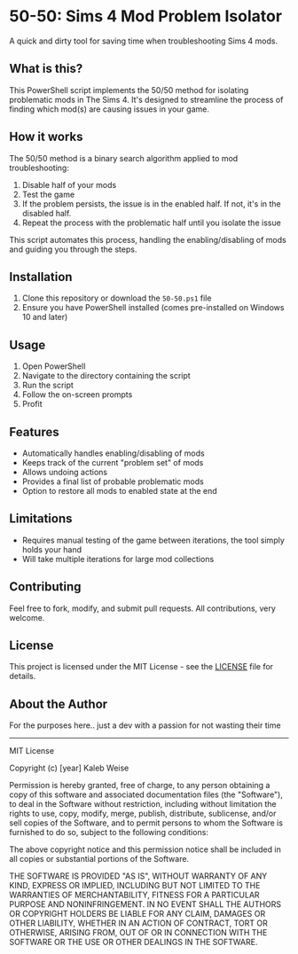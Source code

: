 # 50-50: Sims 4 Mod Problem Isolator

A quick and dirty tool for saving time when troubleshooting Sims 4 mods.

## What is this?

This PowerShell script implements the 50/50 method for isolating problematic mods in The Sims 4. It's designed to streamline the process of finding which mod(s) are causing issues in your game.

## How it works

The 50/50 method is a binary search algorithm applied to mod troubleshooting:

1. Disable half of your mods
2. Test the game
3. If the problem persists, the issue is in the enabled half. If not, it's in the disabled half.
4. Repeat the process with the problematic half until you isolate the issue

This script automates this process, handling the enabling/disabling of mods and guiding you through the steps.

## Installation

1. Clone this repository or download the `50-50.ps1` file
2. Ensure you have PowerShell installed (comes pre-installed on Windows 10 and later)

## Usage

1. Open PowerShell
2. Navigate to the directory containing the script
3. Run the script
4. Follow the on-screen prompts
5. Profit

## Features

- Automatically handles enabling/disabling of mods
- Keeps track of the current "problem set" of mods
- Allows undoing actions
- Provides a final list of probable problematic mods
- Option to restore all mods to enabled state at the end

## Limitations
- Requires manual testing of the game between iterations, the tool simply holds your hand
- Will take multiple iterations for large mod collections

## Contributing

Feel free to fork, modify, and submit pull requests. All contributions, very welcome.

## License

This project is licensed under the MIT License - see the [LICENSE](LICENSE) file for details.

## About the Author
For the purposes here.. just a dev with a passion for not wasting their time

---

MIT License

Copyright (c) [year] Kaleb Weise

Permission is hereby granted, free of charge, to any person obtaining a copy
of this software and associated documentation files (the "Software"), to deal
in the Software without restriction, including without limitation the rights
to use, copy, modify, merge, publish, distribute, sublicense, and/or sell
copies of the Software, and to permit persons to whom the Software is
furnished to do so, subject to the following conditions:

The above copyright notice and this permission notice shall be included in all
copies or substantial portions of the Software.

THE SOFTWARE IS PROVIDED "AS IS", WITHOUT WARRANTY OF ANY KIND, EXPRESS OR
IMPLIED, INCLUDING BUT NOT LIMITED TO THE WARRANTIES OF MERCHANTABILITY,
FITNESS FOR A PARTICULAR PURPOSE AND NONINFRINGEMENT. IN NO EVENT SHALL THE
AUTHORS OR COPYRIGHT HOLDERS BE LIABLE FOR ANY CLAIM, DAMAGES OR OTHER
LIABILITY, WHETHER IN AN ACTION OF CONTRACT, TORT OR OTHERWISE, ARISING FROM,
OUT OF OR IN CONNECTION WITH THE SOFTWARE OR THE USE OR OTHER DEALINGS IN THE
SOFTWARE.
